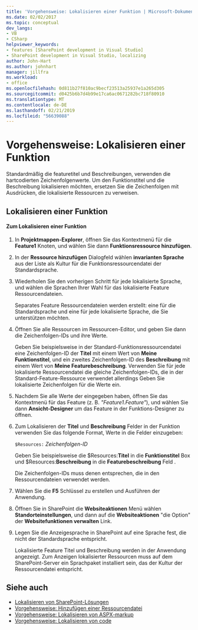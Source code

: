 ```yaml
---
title: 'Vorgehensweise: Lokalisieren einer Funktion | Microsoft-Dokumentation'
ms.date: 02/02/2017
ms.topic: conceptual
dev_langs:
- VB
- CSharp
helpviewer_keywords:
- features [SharePoint development in Visual Studio]
- SharePoint development in Visual Studio, localizing
author: John-Hart
ms.author: johnhart
manager: jillfra
ms.workload:
- office
ms.openlocfilehash: 0d811b27f810ac9becf23513a25937e1a265d305
ms.sourcegitcommit: d0425b6b7d4b99e17ca6ac0671282bc718f80910
ms.translationtype: MT
ms.contentlocale: de-DE
ms.lasthandoff: 02/21/2019
ms.locfileid: "56639088"
---
```

# <a name="how-to-localize-a-feature"></a>Vorgehensweise: Lokalisieren einer Funktion
  Standardmäßig die featuretitel und Beschreibungen, verwenden die hartcodierten Zeichenfolgenwerte. Um den Funktionstitel und die Beschreibung lokalisieren möchten, ersetzen Sie die Zeichenfolgen mit Ausdrücken, die lokalisierte Ressourcen zu verweisen.

## <a name="localize-a-feature"></a>Lokalisieren einer Funktion

#### <a name="to-localize-a-feature"></a>Zum Lokalisieren einer Funktion

1.  In **Projektmappen-Explorer**, öffnen Sie das Kontextmenü für die **Feature1** Knoten, und wählen Sie dann **Funktionsressource hinzufügen**.

2.  In der **Ressource hinzufügen** Dialogfeld wählen **invarianten Sprache** aus der Liste als Kultur für die Funktionsressourcendatei der Standardsprache.

3.  Wiederholen Sie den vorherigen Schritt für jede lokalisierte Sprache, und wählen die Sprachen Ihrer Wahl für das lokalisierte Feature Ressourcendateien.

     Separates Feature Ressourcendateien werden erstellt: eine für die Standardsprache und eine für jede lokalisierte Sprache, die Sie unterstützen möchten.

4.  Öffnen Sie alle Ressourcen im Ressourcen-Editor, und geben Sie dann die Zeichenfolgen-IDs und ihre Werte.

     Geben Sie beispielsweise in der Standard-Funktionsressourcendatei eine Zeichenfolgen-ID der **Titel** mit einem Wert von **Meine Funktionstitel**, und ein zweites Zeichenfolgen-ID des **Beschreibung** mit einem Wert von **Meine Featurebeschreibung**. Verwenden Sie für jede lokalisierte Ressourcendatei die gleiche Zeichenfolgen-IDs, die in der Standard-Feature-Ressource verwendet allerdings Geben Sie lokalisierte Zeichenfolgen für die Werte ein.

5.  Nachdem Sie alle Werte der eingegeben haben, öffnen Sie das Kontextmenü für das Feature (z. B. *"Feature1.Feature"*), und wählen Sie dann **Ansicht-Designer** um das Feature in der Funktions-Designer zu öffnen.

6.  Zum Lokalisieren der **Titel** und **Beschreibung** Felder in der Funktion verwenden Sie das folgende Format, Werte in die Felder einzugeben:

     `$Resources:` *Zeichenfolgen-ID*

     Geben Sie beispielsweise die $Resources:**Titel** in die **Funktionstitel** Box und $Resources:**Beschreibung** in die **Featurebeschreibung** Feld .

     Die Zeichenfolgen-IDs muss denen entsprechen, die in den Ressourcendateien verwendet werden.

7.  Wählen Sie die **F5** Schlüssel zu erstellen und Ausführen der Anwendung.

8.  Öffnen Sie in SharePoint die **Websiteaktionen** Menü wählen **Standorteinstellungen**, und dann auf die **Websiteaktionen** "die Option" der **Websitefunktionen verwalten** Link.

9. Legen Sie die Anzeigesprache in SharePoint auf eine Sprache fest, die nicht der Standardsprache entspricht.

     Lokalisierte Feature Titel und Beschreibung werden in der Anwendung angezeigt. Zum Anzeigen lokalisierter Ressourcen muss auf dem SharePoint-Server ein Sprachpaket installiert sein, das der Kultur der Ressourcendatei entspricht.

## <a name="see-also"></a>Siehe auch
- [Lokalisieren von SharePoint-Lösungen](../sharepoint/localizing-sharepoint-solutions.md)
- [Vorgehensweise: Hinzufügen einer Ressourcendatei](../sharepoint/how-to-add-a-resource-file.md)
- [Vorgehensweise: Lokalisieren von ASPX-markup](../sharepoint/how-to-localize-aspx-markup.md)
- [Vorgehensweise: Lokalisieren von code](../sharepoint/how-to-localize-code.md)
